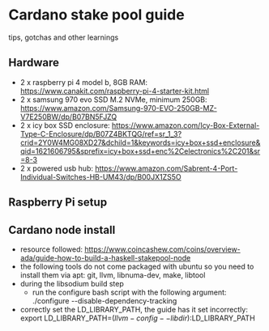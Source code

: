 # Cardano stake pool guide
tips, gotchas and other learnings

## Hardware
* 2 x raspberry pi 4 model b, 8GB RAM: https://www.canakit.com/raspberry-pi-4-starter-kit.html
* 2 x samsung 970 evo SSD M.2 NVMe, minimum 250GB: https://www.amazon.com/Samsung-970-EVO-250GB-MZ-V7E250BW/dp/B07BN5FJZQ
* 2 x icy box SSD enclosure: https://www.amazon.com/Icy-Box-External-Type-C-Enclosure/dp/B07Z4BKTQG/ref=sr_1_3?crid=2Y0W4MG08XD27&dchild=1&keywords=icy+box+ssd+enclosure&qid=1621606795&sprefix=icy+box+ssd+enc%2Celectronics%2C201&sr=8-3
* 2 x powered usb hub: https://www.amazon.com/Sabrent-4-Port-Individual-Switches-HB-UM43/dp/B00JX1ZS5O

## Raspberry Pi setup


## Cardano node install
* resource followed: https://www.coincashew.com/coins/overview-ada/guide-how-to-build-a-haskell-stakepool-node
* the following tools do not come packaged with ubuntu so you need to install them via apt: git, llvm, libnuma-dev, make, libtool
* during the libsodium build step
  * run the configure bash script with the following argument: ./configure --disable-dependency-tracking
* correctly set the LD_LIBRARY_PATH, the guide has it set incorrectly: export LD_LIBRARY_PATH=$(llvm-config --libdir):$LD_LIBRARY_PATH
